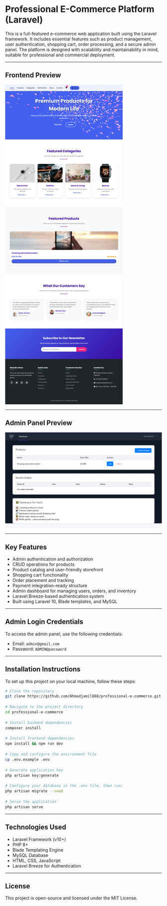 
# Professional E-Commerce Platform (Laravel)

This is a full-featured e-commerce web application built using the Laravel framework. It includes essential features such as product management, user authentication, shopping cart, order processing, and a secure admin panel. The platform is designed with scalability and maintainability in mind, suitable for professional and commercial deployment.

---

## Frontend Preview

![Frontend](https://raw.githubusercontent.com/Ahmadjamil888/professional-e-commerce/refs/heads/main/public/screencapture-127-0-0-1-8000-2025-06-19-13_35_55.png)

---

## Admin Panel Preview

![Admin Panel](https://raw.githubusercontent.com/Ahmadjamil888/professional-e-commerce/refs/heads/main/public/screencapture-127-0-0-1-8000-dashboard-2025-06-19-13_36_33.png)

---

## Key Features

- Admin authentication and authorization
- CRUD operations for products
- Product catalog and user-friendly storefront
- Shopping cart functionality
- Order placement and tracking
- Payment integration-ready structure
- Admin dashboard for managing users, orders, and inventory
- Laravel Breeze-based authentication system
- Built using Laravel 10, Blade templates, and MySQL

---

## Admin Login Credentials

To access the admin panel, use the following credentials:

- Email: `admin@gmail.com`
- Password: `ADMIN@password`

---

## Installation Instructions

To set up this project on your local machine, follow these steps:

```bash
# Clone the repository
git clone https://github.com/Ahmadjamil888/professional-e-commerce.git

# Navigate to the project directory
cd professional-e-commerce

# Install backend dependencies
composer install

# Install frontend dependencies
npm install && npm run dev

# Copy and configure the environment file
cp .env.example .env

# Generate application key
php artisan key:generate

# Configure your database in the .env file, then run:
php artisan migrate --seed

# Serve the application
php artisan serve
```

---

## Technologies Used

- Laravel Framework (v10+)
- PHP 8+
- Blade Templating Engine
- MySQL Database
- HTML, CSS, JavaScript
- Laravel Breeze for Authentication

---

## License

This project is open-source and licensed under the MIT License.
